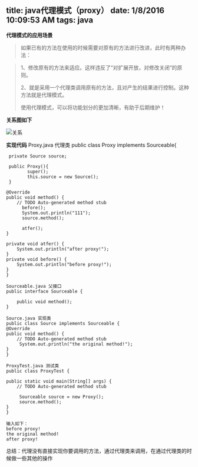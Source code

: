 title: java代理模式（proxy）
date: 1/8/2016 10:09:53 AM 
tags: java
---

 **代理模式的应用场景**
> 如果已有的方法在使用的时候需要对原有的方法进行改进，此时有两种办法：

> 1、修改原有的方法来适应。这样违反了“对扩展开放，对修改关闭”的原则。
> 
> 2、就是采用一个代理类调用原有的方法，且对产生的结果进行控制。这种方法就是代理模式。
> 
> 使用代理模式，可以将功能划分的更加清晰，有助于后期维护！

 **关系图如下**

 ![关系](http://7xpw00.com1.z0.glb.clouddn.com/imageQQ%E6%88%AA%E5%9B%BE20160108101216.png)
 

 **实现代码**
	Proxy.java 代理类
	public class Proxy implements Sourceable{

	 private Source source;
	 
	 public Proxy(){  
	        super();  
	        this.source = new Source();  
	 }  
	
	@Override
	public void method() {
		// TODO Auto-generated method stub
		  before();  
	      System.out.println("111");
		  source.method();  
	      
	      atfer();  
	}
	
	private void atfer() {  
        System.out.println("after proxy!");  
    }  
    private void before() {  
        System.out.println("before proxy!");  
    }  
	}

	Sourceable.java 父接口
	public interface Sourceable {

		public void method();
	}

	Source.java 实现类
	public class Source implements Sourceable {
	@Override
	public void method() {
		// TODO Auto-generated method stub
		 System.out.println("the original method!");
	}
	}

	ProxyTest.java 测试类
	public class ProxyTest {

	public static void main(String[] args) {
		// TODO Auto-generated method stub

		 Sourceable source = new Proxy();  
	     source.method();  
	}
	}

	输入如下：
	before proxy!
	the original method!
	after proxy!

 总结：代理没有直接实现你要调用的方法，通过代理类来调用，在通过代理类的时候做一些其他的操作